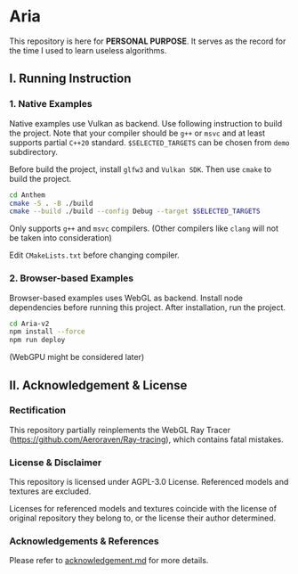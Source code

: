 # Aria

This repository is here for **PERSONAL PURPOSE**. It serves as the record for the time I used to learn useless algorithms.



## I. Running Instruction

### 1. Native Examples

Native examples use Vulkan as backend. Use following instruction to build the project. Note that your compiler should be `g++` or `msvc` and at least supports partial `C++20` standard. `$SELECTED_TARGETS` can be chosen from `demo` subdirectory.

Before build the project, install `glfw3` and `Vulkan SDK`. Then use `cmake` to build the project.

```bash
cd Anthem
cmake -S . -B ./build
cmake --build ./build --config Debug --target $SELECTED_TARGETS
```

Only supports `g++` and `msvc` compilers. (Other compilers like `clang` will not be taken into consideration)

Edit `CMakeLists.txt` before changing compiler.

### 2. Browser-based Examples

Browser-based examples uses WebGL as backend. Install node dependencies before running this project. After installation, run the project.
```bash
cd Aria-v2
npm install --force
npm run deploy
```

(WebGPU might be considered later)

## II. Acknowledgement & License

### Rectification

This repository partially reinplements the WebGL Ray Tracer (https://github.com/Aeroraven/Ray-tracing), which contains fatal mistakes.

### License & Disclaimer

This repository is licensed under AGPL-3.0 License. Referenced models and textures are excluded.

Licenses for referenced models and textures coincide with the license of original repository they belong to, or the license their author determined.


### Acknowledgements & References

Please refer to [acknowledgement.md](./acknowledgement.md) for more details.